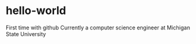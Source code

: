 # hello-world
First time with github
Currently a computer science engineer at Michigan State University
